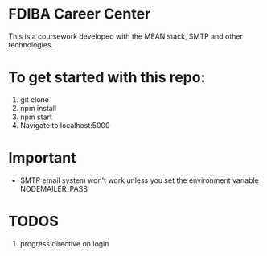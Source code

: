 # FDIBA Career Center

This is a coursework developed with the MEAN stack, SMTP and other technologies.

# To get started with this repo:

  1. git clone
  2. npm install
  3. npm start
  4. Navigate to localhost:5000

# Important

  - SMTP email system won't work unless you set the environment variable NODEMAILER_PASS

# TODOS

1. progress directive on login
